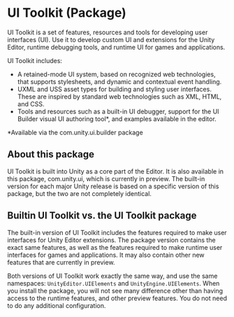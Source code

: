 # UI Toolkit (Package)

UI Toolkit is a set of features, resources and tools for developing user interfaces (UI). Use it to develop custom UI and extensions for the Unity Editor, runtime debugging tools, and runtime UI for games and applications.

UI Toolkit includes:

- A retained-mode UI system, based on recognized web technologies, that supports stylesheets, and dynamic and contextual event handling.
- UXML and USS asset types for building and styling user interfaces. These are inspired by standard web technologies such as XML, HTML, and CSS.
- Tools and resources such as a built-in UI debugger, support for the UI Builder visual UI authoring tool&#42;, and examples available in the editor.

&#42;Available via the com.unity.ui.builder package

## About this package

UI Toolkit is built into Unity as a core part of the Editor. It is also available in this package, com.unity.ui, which is currently in preview. The built-in version for each major Unity release is based on a specific version of this package, but the two are not completely identical.

## Builtin UI Toolkit vs. the UI Toolkit package

The built-in version of UI Toolkit includes the features required to make user interfaces for Unity Editor extensions. The package version contains the exact same features, as well as the features required to make runtime user interfaces for games and applications. It may also contain other new features that are currently in preview.

Both versions of UI Toolkit work exactly the same way, and use the same namespaces: `UnityEditor.UIElements` and `UnityEngine.UIElements`. When you install the package, you will not see many difference other than having access to the runtime features, and other preview features. You do not need to do any additional configuration.
